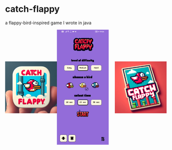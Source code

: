 # catch-flappy

a flappy-bird-inspired game I wrote in java

<div style="display: flex; justify-content: center; align-items: center;">

  <!-- Left column for bb.jpeg -->
  <div style="flex: 1; text-align: center;">
    <img src="https://github.com/bugrahankaramollaoglu/catch-flappy/blob/main/bb.jpeg" style="margin-right: 20px;" width="250" alt="Screenshot BB">
  </div>

  <!-- Center column for catchFlappy.gif -->
  <div style="flex: 1; text-align: center;">
    <img src="https://github.com/bugrahankaramollaoglu/catch-flappy/blob/main/catchFlappy.gif" width="250" alt="Catch Flappy Demo">
  </div>

  <!-- Right column for cc.jpeg -->
  <div style="flex: 1; text-align: center;">
    <img src="https://github.com/bugrahankaramollaoglu/catch-flappy/blob/main/cc.jpeg" style="margin-left: 20px;" width="250" alt="Screenshot CC">
  </div>

</div>


